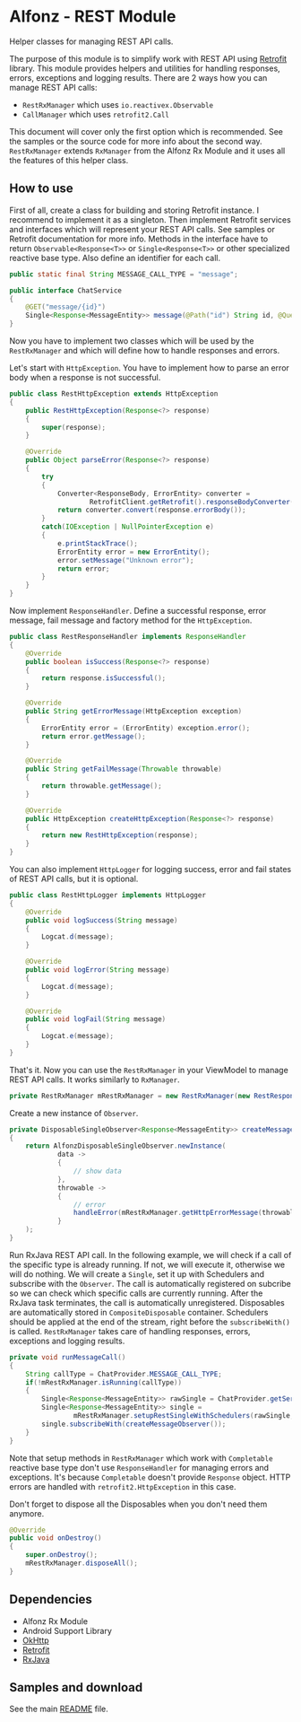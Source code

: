 Alfonz - REST Module
====================

Helper classes for managing REST API calls.

The purpose of this module is to simplify work with REST API using [Retrofit](https://github.com/square/retrofit) library. This module provides helpers and utilities for handling responses, errors, exceptions and logging results. There are 2 ways how you can manage REST API calls:

* `RestRxManager` which uses `io.reactivex.Observable`
* `CallManager` which uses `retrofit2.Call`

This document will cover only the first option which is recommended. See the samples or the source code for more info about the second way. `RestRxManager` extends `RxManager` from the Alfonz Rx Module and it uses all the features of this helper class.


How to use
----------

First of all, create a class for building and storing Retrofit instance. I recommend to implement it as a singleton. Then implement Retrofit services and interfaces which will represent your REST API calls. See samples or Retrofit documentation for more info. Methods in the interface have to return `Observable<Response<T>>` or `Single<Response<T>>` or other specialized reactive base type. Also define an identifier for each call.

```java
public static final String MESSAGE_CALL_TYPE = "message";

public interface ChatService
{
	@GET("message/{id}")
	Single<Response<MessageEntity>> message(@Path("id") String id, @Query("lang") String lang);
}
```

Now you have to implement two classes which will be used by the `RestRxManager` and which will define how to handle responses and errors.

Let's start with `HttpException`. You have to implement how to parse an error body when a response is not successful.

```java
public class RestHttpException extends HttpException
{
	public RestHttpException(Response<?> response)
	{
		super(response);
	}

	@Override
	public Object parseError(Response<?> response)
	{
		try
		{
			Converter<ResponseBody, ErrorEntity> converter =
					RetrofitClient.getRetrofit().responseBodyConverter(ErrorEntity.class, new Annotation[0]);
			return converter.convert(response.errorBody());
		}
		catch(IOException | NullPointerException e)
		{
			e.printStackTrace();
			ErrorEntity error = new ErrorEntity();
			error.setMessage("Unknown error");
			return error;
		}
	}
}
```

Now implement `ResponseHandler`. Define a successful response, error message, fail message and factory method for the `HttpException`.

```java
public class RestResponseHandler implements ResponseHandler
{
	@Override
	public boolean isSuccess(Response<?> response)
	{
		return response.isSuccessful();
	}

	@Override
	public String getErrorMessage(HttpException exception)
	{
		ErrorEntity error = (ErrorEntity) exception.error();
		return error.getMessage();
	}

	@Override
	public String getFailMessage(Throwable throwable)
	{
		return throwable.getMessage();
	}

	@Override
	public HttpException createHttpException(Response<?> response)
	{
		return new RestHttpException(response);
	}
}
```

You can also implement `HttpLogger` for logging success, error and fail states of REST API calls, but it is optional.

```java
public class RestHttpLogger implements HttpLogger
{
	@Override
	public void logSuccess(String message)
	{
		Logcat.d(message);
	}

	@Override
	public void logError(String message)
	{
		Logcat.d(message);
	}

	@Override
	public void logFail(String message)
	{
		Logcat.e(message);
	}
}
```

That's it. Now you can use the `RestRxManager` in your ViewModel to manage REST API calls. It works similarly to `RxManager`.

```java
private RestRxManager mRestRxManager = new RestRxManager(new RestResponseHandler(), new RestHttpLogger());
```

Create a new instance of `Observer`.

```java
private DisposableSingleObserver<Response<MessageEntity>> createMessageObserver()
{
	return AlfonzDisposableSingleObserver.newInstance(
			data ->
			{
				// show data
			},
			throwable ->
			{
				// error
				handleError(mRestRxManager.getHttpErrorMessage(throwable));
			}
	);
}
```

Run RxJava REST API call. In the following example, we will check if a call of the specific type is already running. If not, we will execute it, otherwise we will do nothing. We will create a `Single`, set it up with Schedulers and subscribe with the `Observer`. The call is automatically registered on subcribe so we can check which specific calls are currently running. After the RxJava task terminates, the call is automatically unregistered. Disposables are automatically stored in `CompositeDisposable` container. Schedulers should be applied at the end of the stream, right before the `subscribeWith()` is called. `RestRxManager` takes care of handling responses, errors, exceptions and logging results.

```java
private void runMessageCall()
{
	String callType = ChatProvider.MESSAGE_CALL_TYPE;
	if(!mRestRxManager.isRunning(callType))
	{
		Single<Response<MessageEntity>> rawSingle = ChatProvider.getService().message("42", "en");
		Single<Response<MessageEntity>> single =
				mRestRxManager.setupRestSingleWithSchedulers(rawSingle, callType);
		single.subscribeWith(createMessageObserver());
	}
}
```

Note that setup methods in `RestRxManager` which work with `Completable` reactive base type don't use `ResponseHandler` for managing errors and exceptions. It's because `Completable` doesn't provide `Response` object. HTTP errors are handled with `retrofit2.HttpException` in this case.

Don't forget to dispose all the Disposables when you don't need them anymore.

```java
@Override
public void onDestroy()
{
	super.onDestroy();
	mRestRxManager.disposeAll();
}
```


Dependencies
------------

* Alfonz Rx Module
* Android Support Library
* [OkHttp](https://github.com/square/okhttp)
* [Retrofit](https://github.com/square/retrofit)
* [RxJava](https://github.com/ReactiveX/RxJava)


Samples and download
--------------------

See the main [README](https://github.com/petrnohejl/Alfonz/) file.
